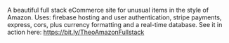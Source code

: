 A beautiful full stack eCommerce site for unusual items in the style of Amazon. 
Uses: firebase hosting and user authentication, stripe payments, express, cors, 
plus currency formatting and a real-time database. 
See it in action here: https://bit.ly/TheoAmazonFullstack
